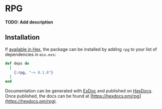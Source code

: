 # RPG

**TODO: Add description**

## Installation

If [available in Hex](https://hex.pm/docs/publish), the package can be installed
by adding `rpg` to your list of dependencies in `mix.exs`:

```elixir
def deps do
  [
    {:rpg, "~> 0.1.0"}
  ]
end
```

Documentation can be generated with [ExDoc](https://github.com/elixir-lang/ex_doc)
and published on [HexDocs](https://hexdocs.pm). Once published, the docs can
be found at [https://hexdocs.pm/rpg](https://hexdocs.pm/rpg).

